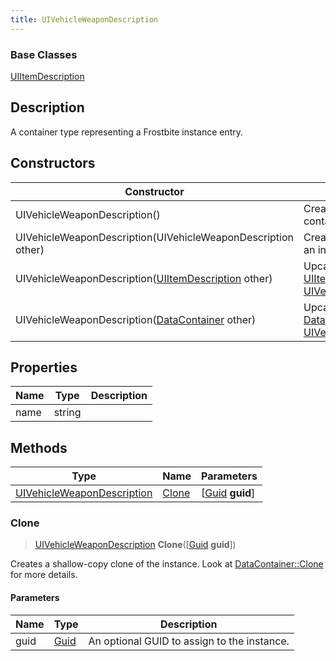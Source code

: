```yaml
---
title: UIVehicleWeaponDescription
---
```

### Base Classes

[UIItemDescription](UIItemDescription)

## Description

A container type representing a Frostbite instance entry.

## Constructors

| Constructor                                                                           | Description                                                                                                                                 |
| ------------------------------------------------------------------------------------- | ------------------------------------------------------------------------------------------------------------------------------------------- |
| UIVehicleWeaponDescription()                                                          | Create a new instance of this container type.                                                                                               |
| UIVehicleWeaponDescription(UIVehicleWeaponDescription other)                          | Create a reference copy of an instance of the same type.                                                                                    |
| UIVehicleWeaponDescription([UIItemDescription](UIItemDescription) other)              | Upcast an instance of type [UIItemDescription](UIItemDescription) to [UIVehicleWeaponDescription](UIVehicleWeaponDescription).              |
| UIVehicleWeaponDescription([DataContainer](/vext/ref/shared/class/datacontainer) other) | Upcast an instance of type [DataContainer](/vext/ref/shared/class/datacontainer) to [UIVehicleWeaponDescription](UIVehicleWeaponDescription). |

## Properties

| Name | Type   | Description |
| ---- | ------ | ----------- |
| name | string |             |

## Methods

| Type                                                     | Name            | Parameters                                     |
| -------------------------------------------------------- | --------------- | ---------------------------------------------- |
| [UIVehicleWeaponDescription](UIVehicleWeaponDescription) | [Clone](#clone) | \[[Guid](/vext/ref/shared/class/guid) **guid**\] |

### Clone

> [UIVehicleWeaponDescription](UIVehicleWeaponDescription) **Clone**(\[[Guid](/vext/ref/shared/class/guid) **guid**\])

Creates a shallow-copy clone of the instance. Look at [DataContainer::Clone](/vext/ref/shared/class/datacontainer#clone) for more details.

#### Parameters

| Name | Type         | Description                                 |
| ---- | ------------ | ------------------------------------------- |
| guid | [Guid](Guid) | An optional GUID to assign to the instance. |
